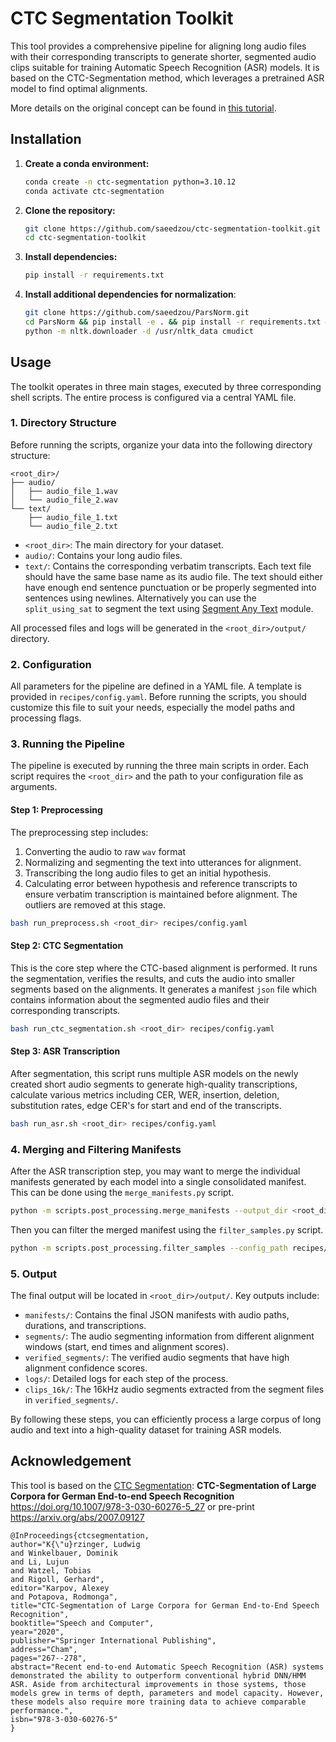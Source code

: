 # CTC Segmentation Toolkit

This tool provides a comprehensive pipeline for aligning long audio files with their corresponding transcripts to generate shorter, segmented audio clips suitable for training Automatic Speech Recognition (ASR) models. It is based on the CTC-Segmentation method, which leverages a pretrained ASR model to find optimal alignments.

More details on the original concept can be found in [this tutorial](https://github.com/NVIDIA/NeMo/blob/main/tutorials/tools/CTC_Segmentation_Tutorial.ipynb).

## Installation

1. **Create a conda environment:**

   ```bash
   conda create -n ctc-segmentation python=3.10.12
   conda activate ctc-segmentation
   ```

2.  **Clone the repository:**

    ```bash
    git clone https://github.com/saeedzou/ctc-segmentation-toolkit.git
    cd ctc-segmentation-toolkit
    ```

3.  **Install dependencies:**

    ```bash
    pip install -r requirements.txt
    ```

4. **Install additional dependencies for normalization**:

    ```bash
    git clone https://github.com/saeedzou/ParsNorm.git
    cd ParsNorm && pip install -e . && pip install -r requirements.txt && cd ..
    python -m nltk.downloader -d /usr/nltk_data cmudict
    ```

## Usage

The toolkit operates in three main stages, executed by three corresponding shell scripts. The entire process is configured via a central YAML file.

### 1. Directory Structure

Before running the scripts, organize your data into the following directory structure:

```
<root_dir>/
├── audio/
│   ├── audio_file_1.wav
│   └── audio_file_2.wav
└── text/
    ├── audio_file_1.txt
    └── audio_file_2.txt
```

-   `<root_dir>`: The main directory for your dataset.
-   `audio/`: Contains your long audio files.
-   `text/`: Contains the corresponding verbatim transcripts. Each text file should have the same base name as its audio file.
The text should either have enough end sentence punctuation or be properly segmented into sentences using newlines. Alternatively you can use the `split_using_sat` to segment the text using [Segment Any Text](https://arxiv.org/abs/2406.16678) module.

All processed files and logs will be generated in the `<root_dir>/output/` directory.

### 2. Configuration

All parameters for the pipeline are defined in a YAML file. A template is provided in `recipes/config.yaml`. Before running the scripts, you should customize this file to suit your needs, especially the model paths and processing flags.

### 3. Running the Pipeline

The pipeline is executed by running the three main scripts in order. Each script requires the `<root_dir>` and the path to your configuration file as arguments.

#### **Step 1: Preprocessing**

The preprocessing step includes:

1. Converting the audio to raw `wav` format
2. Normalizing and segmenting the text into utterances for alignment.
3. Transcribing the long audio files to get an initial hypothesis.
4. Calculating error between hypothesis and reference transcripts to ensure verbatim transcription is maintained before alignment. The outliers are removed at this stage.

```bash
bash run_preprocess.sh <root_dir> recipes/config.yaml
```

#### **Step 2: CTC Segmentation**

This is the core step where the CTC-based alignment is performed. It runs the segmentation, verifies the results, and cuts the audio into smaller segments based on the alignments. It generates a manifest `json` file which contains information about the segmented audio files and their corresponding transcripts.

```bash
bash run_ctc_segmentation.sh <root_dir> recipes/config.yaml
```

#### **Step 3: ASR Transcription**

After segmentation, this script runs multiple ASR models on the newly created short audio segments to generate high-quality transcriptions, calculate various metrics including CER, WER, insertion, deletion, substitution rates, edge CER's for start and end of the transcripts.

```bash
bash run_asr.sh <root_dir> recipes/config.yaml
```

### 4. Merging and Filtering Manifests

After the ASR transcription step, you may want to merge the individual manifests generated by each model into a single consolidated manifest. This can be done using the `merge_manifests.py` script.

```bash
python -m scripts.post_processing.merge_manifests --output_dir <root_dir>/output --model_names nemo wav2vec2_v3 faster_whisper_large
```

Then you can filter the merged manifest using the `filter_samples.py` script.

```bash
python -m scripts.post_processing.filter_samples --config_path recipes/config.yaml --manifest_path <root_dir>/output/manifests/merged_manifest.json
```

### 5. Output

The final output will be located in `<root_dir>/output/`. Key outputs include:

- `manifests/`: Contains the final JSON manifests with audio paths, durations, and transcriptions.
- `segments/`: The audio segmenting information from different alignment windows (start, end times and alignment scores).
- `verified_segments/`: The verified audio segments that have high alignment confidence scores.
- `logs/`: Detailed logs for each step of the process.
- `clips_16k/`: The 16kHz audio segments extracted from the segment files in `verified_segments/`.

By following these steps, you can efficiently process a large corpus of long audio and text into a high-quality dataset for training ASR models.

## Acknowledgement

This tool is based on the [CTC Segmentation](https://github.com/lumaku/ctc-segmentation):
**CTC-Segmentation of Large Corpora for German End-to-end Speech Recognition**
https://doi.org/10.1007/978-3-030-60276-5_27 or pre-print https://arxiv.org/abs/2007.09127

```
@InProceedings{ctcsegmentation,
author="K{\"u}rzinger, Ludwig
and Winkelbauer, Dominik
and Li, Lujun
and Watzel, Tobias
and Rigoll, Gerhard",
editor="Karpov, Alexey
and Potapova, Rodmonga",
title="CTC-Segmentation of Large Corpora for German End-to-End Speech Recognition",
booktitle="Speech and Computer",
year="2020",
publisher="Springer International Publishing",
address="Cham",
pages="267--278",
abstract="Recent end-to-end Automatic Speech Recognition (ASR) systems demonstrated the ability to outperform conventional hybrid DNN/HMM ASR. Aside from architectural improvements in those systems, those models grew in terms of depth, parameters and model capacity. However, these models also require more training data to achieve comparable performance.",
isbn="978-3-030-60276-5"
}
```
